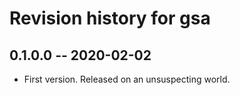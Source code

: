 # Revision history for gsa

## 0.1.0.0 -- 2020-02-02

* First version. Released on an unsuspecting world.
